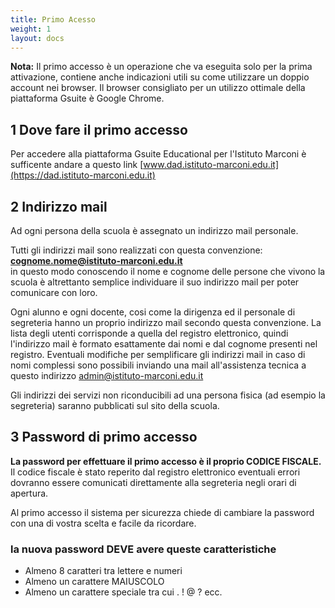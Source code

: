 ```yaml
---
title: Primo Acesso
weight: 1
layout: docs
---
```


<div class="note">
  <strong>Nota:</strong> Il primo accesso è un operazione che va eseguita solo per la prima attivazione, contiene anche indicazioni utili su come utilizzare un doppio account nei browser.
  Il browser consigliato per un utilizzo ottimale della piattaforma Gsuite è Google Chrome.
</div>

## 1 Dove fare il primo accesso

Per accedere alla piattaforma Gsuite Educational per l'Istituto Marconi è sufficente andare a questo link [www.dad.istituto-marconi.edu.it](https://dad.istituto-marconi.edu.it)

## 2 Indirizzo mail

Ad ogni persona della scuola è assegnato un indirizzo mail personale.<br> 

Tutti gli indirizzi mail sono realizzati con questa convenzione:<br> **cognome.nome@istituto-marconi.edu.it** <br> in questo modo conoscendo il nome e cognome delle persone che vivono la scuola è altrettanto semplice individuare il suo indirizzo mail per poter comunicare con loro.<br>

Ogni alunno e ogni docente, cosi come la dirigenza ed il personale di segreteria hanno un proprio indirizzo mail secondo questa convenzione. La lista degli utenti corrisponde a quella del registro elettronico, quindi l'indirizzo mail è formato esattamente dai nomi e dal cognome presenti nel registro. Eventuali modifiche per semplificare gli indirizzi mail in caso di nomi complessi sono possibili inviando una mail all'assistenza tecnica a questo indirizzo [admin@istituto-marconi.edu.it](mailto:admin@istituto-marconi.edu.it)

Gli indirizzi dei servizi non riconducibili ad una persona fisica (ad esempio la segreteria) saranno pubblicati sul sito della scuola.

## 3 Password di primo accesso

**La password per effettuare il primo accesso è il proprio CODICE FISCALE.**<br> Il codice fiscale è stato reperito dal registro elettronico eventuali errori dovranno essere comunicati direttamente alla segreteria negli orari di apertura.

Al primo accesso il sistema per sicurezza chiede di cambiare la password con una di vostra scelta e facile da ricordare. 

### **la nuova password DEVE avere queste caratteristiche**

- Almeno 8 caratteri tra lettere e numeri
- Almeno un carattere MAIUSCOLO
- Almeno un carattere speciale tra cui . ! @ ? ecc.